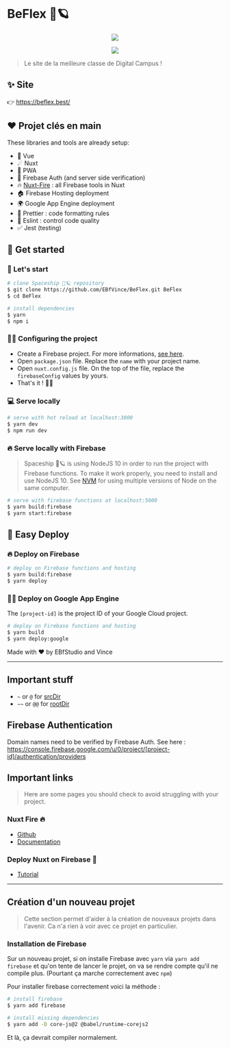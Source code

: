 # BeFlex 🚀🪐

<p align="center">
  <img src="https://firebasestorage.googleapis.com/v0/b/bento-vince.appspot.com/o/Groupe%2026.png?alt=media&token=1f0d89ba-e5b1-4a60-a55d-fc343e0e5e84"/>
</p>

<p align="center">
  <a href="https://gitmoji.carloscuesta.me/"><img src="https://img.shields.io/badge/gitmoji-%20😜%20😍-FFDD67.svg?style=flat-square"/></a>
</p>

> Le site de la meilleure classe de Digital Campus !

## ✨ Site

👉 <https://beflex.best/>

## ❤ Projet clés en main

These libraries and tools are already setup:

- 🤘 Vue
- ☄ Nuxt
- 📱 PWA
- 👤 Firebase Auth (and server side verification)
- 🔥 [Nuxt-Fire](https://github.com/lupas/nuxt-fire) : all Firebase tools in Nuxt
- 🏠 Firebase Hosting deployment
- 🌍 Google App Engine deployment
- 💄 Prettier : code formatting rules
- 🚨 Eslint : control code quality
- ✅ Jest (testing)

## 🚀 Get started

### 🍺 Let's start

``` bash
# clone Spaceship 🚀🪐 repository
$ git clone https://github.com/EBfVince/BeFlex.git BeFlex
$ cd BeFlex

# install dependencies
$ yarn
$ npm i
```

### 👨‍🔧 Configuring the project

- Create a Firebase project. For more informations, [see here](https://firebase.google.com/).
- Open `package.json` file. Replace the `name` with your project name.
- Open `nuxt.config.js` file. On the top of the file, replace the `firebaseConfig` values by yours.
- That's it ! 🎉🍻

### 💻 Serve locally

``` bash
# serve with hot reload at localhost:3000
$ yarn dev
$ npm run dev
```

### 🔥 Serve locally with Firebase

> Spaceship 🚀🪐 is using NodeJS 10 in order to run the project with Firebase functions. To make it work properly, you need to install and use NodeJS 10. See [NVM](https://github.com/coreybutler/nvm-windows) for using multiple versions of Node on the same computer.

``` bash
# serve with firebase functions at localhost:5000
$ yarn build:firebase
$ yarn start:firebase
```

## 🚀 Easy Deploy

### 🔥 Deploy on Firebase

``` bash
# deploy on Firebase functions and hosting
$ yarn build:firebase
$ yarn deploy
```

### 👩‍🚀 Deploy on Google App Engine

The `[project-id]` is the project ID of your Google Cloud project.

``` bash
# deploy on Firebase functions and hosting
$ yarn build
$ yarn deploy:google
```

Made with ❤ by EBfStudio and Vince

-----

## Important stuff

- `~` or `@` for [srcDir](https://nuxtjs.org/api/configuration-srcdir)
- `~~` or `@@` for [rootDir](https://nuxtjs.org/api/configuration-rootdir)

## Firebase Authentication

Domain names need to be verified by Firebase Auth.
See here : <https://console.firebase.google.com/u/0/project/[project-id]/authentication/providers>

## Important links

> Here are some pages you should check to avoid struggling with your project.

### Nuxt Fire 🔥

- [Github](https://github.com/lupas/nuxt-fire)
- [Documentation](https://nuxtfire.netlify.com/)

### Deploy Nuxt on Firebase 🚀

- [Tutorial](https://dev.to/kiritchoukc/deploy-nuxt-on-firebase-4ad8)

-----

## Création d'un nouveau projet

> Cette section permet d'aider à la création de nouveaux projets dans l'avenir. Ca n'a rien à voir avec ce projet en particulier.

### Installation de Firebase

Sur un nouveau projet, si on installe Firebase avec `yarn` via `yarn add firebase` et qu'on tente de lancer le projet, on va se rendre compte qu'il ne compile plus. (Pourtant ça marche correctement avec `npm`)

Pour installer firebase correctement voici la méthode :

``` bash
# install firebase
$ yarn add firebase

# install missing dependencies
$ yarn add -D core-js@2 @babel/runtime-corejs2
```

Et là, ça devrait compiler normalement.
